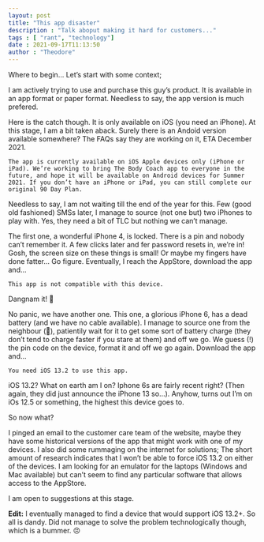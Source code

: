 ```yaml
---
layout: post
title: "This app disaster" 
description : "Talk aboput making it hard for customers..." 
tags : [ "rant", "technology"]
date : 2021-09-17T11:13:50
author : "Theodore" 
---
```


Where to begin… Let’s start with some context;

I am actively trying to use and purchase this guy’s product. It is available in an app format or paper format. Needless to say, the app version is much prefered.

Here is the catch though. It is only available on iOS (you need an iPhone).
At this stage, I am a bit taken aback. Surely there is an Andoid version available somewhere? The FAQs say they are working on it, ETA December 2021.

```
The app is currently available on iOS Apple devices only (iPhone or iPad). We’re working to bring The Body Coach app to everyone in the future, and hope it will be available on Android devices for Summer 2021. If you don’t have an iPhone or iPad, you can still complete our original 90 Day Plan.
```

Needless to say, I am not waiting till the end of the year for this. Few (good old fashioned) SMSs later, I manage to source (not one but) two iPhones to play with. Yes, they need a bit of TLC but nothing we can’t manage.

The first one, a wonderful iPhone 4, is locked. There is a pin and nobody can’t remember it. A few clicks later and fer password resets in, we’re in! Gosh, the screen size on these things is small! Or maybe my fingers have done fatter… Go figure.
Eventually, I reach the AppStore, download the app and…

```
This app is not compatible with this device.
```

Dangnam it! 🤨

No panic, we have another one. This one, a glorious iPhone 6, has a dead battery (and we have no cable available). I manage to source one from the neighbour (🙏), patientily wait for it to get some sort of battery charge (they don’t tend to charge faster if you stare at them) and off we go. We guess (!) the pin code on the device, format it and off we go again. Download the app and…

```
You need iOS 13.2 to use this app.
```

iOS 13.2? What on earth am I on? Iphone 6s are fairly recent right? (Then again, they did just announce the iPhone 13 so…). Anyhow, turns out I’m on iOs 12.5 or something, the highest this device goes to.

So now what?

I pinged an email to the customer care team of the website, maybe they have some historical versions of the app that might work with one of my devices. I also did some rummaging on the internet for solutions; The short amount of research indicates that I won’t be able to force iOS 13.2 on either of the devices. I am looking for an emulator for the laptops (Windows and Mac available) but can’t seem to find any particular software that allows access to the AppStore.

I am open to suggestions at this stage.

**Edit:** I eventually managed to find a device that would support iOS 13.2+. So all is dandy.
Did not manage to solve the problem technologically though, which is a bummer. 😣

 
